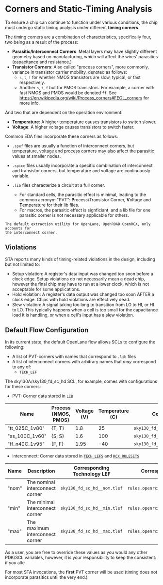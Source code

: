 # Corners and Static-Timing Analysis

To ensure a chip can continue to function under various conditions, the chip
must undergo static timing analysis under different **timing corners**.

The timing corners are a combination of characteristics, specifically four, two
being as a result of the process:

* **Parasitic/Interconnect Corners**: Metal layers may have slightly different
  geometry based on manufacturing, which will affect the wires' parasitics
  (capacitance and resistance.)
* **Transistor Corners**: Also called "process corners", more commonly, variance
  in transistor carrier mobility, denoted as follows:
  * `s`, `t`, `f` for whether NMOS transistors are slow, typical, or fast respectively.
  * Another `s`, `t`, `f` but for PMOS transistors.
  For example, a corner with fast NMOS and PMOS would be denoted `ff`.
  See https://en.wikipedia.org/wiki/Process_corners#FEOL_corners for more info.

And two that are dependent on the operation environment:

* **Temperature**: A higher temperature causes transistors to switch slower.
* **Voltage**: A higher voltage causes transistors to switch faster.

Common EDA files incorporate these corners as follows:

* `.spef` files are usually a function of interconnect corners, but temperature,
  voltage and process corners may also affect the parasitic values at smaller nodes.

* `.spice` files usually incorporate a specific combination of interconnect and transistor corners, but temperature and voltage are continuously variable.

* `.lib` files characterize a circuit at a full corner.
    * For standard cells, the parasitic effect is minimal, leading to the common
      acronym "PVT": **P**rocess/Transistor Corner, **V**oltage and **T**emperature
      for their lib files.
    * For macros, the parasitic effect is signficiant, and a lib file for one
      parasitic corner is not necessary applicable for others. 

```{note}
The default extraction utility for OpenLane, OpenROAD OpenRCX, only accounts for
the interconnect corner.
```

## Violations

STA reports many kinds of timing-related violations in the design, including but
not limited to:
* Setup violation: A register's data input was changed too soon before a clock edge.
  Setup violations do not necessarily mean a dead chip, however the final chip
  may have to run at a lower clock, which is not acceptable for some applications.
* Hold violation: A register's data output was changed too soon AFTER a clock edge.
  Chips with hold violations are effectively dead.
* Slew violation: A signal taking too long to transition from LO to HI, or HI
  to LO. This typically happens when a cell is too small for the capacitance
  load it is handling, or when a cell's input has a slew violation.

<!--
  * Fanout violation: One gate is driving too many other gates, which may lead
    to slew violations.
  * Max capacitance violation: One gate is driving gates with a total capacitive
    load exceeding the one rated for by this gate (or the value set by the
    designer's constraints), which may lead to slew violations.
-->

## Default Flow Configuration
In its current state, the default OpenLane flow allows SCLs to configure the following:

* A list of PVT-corners with names that correspond to `.lib` files
* A list of interconnect corners with arbitrary names that *may* correspond to any of:
  * `TECH_LEF`

The sky130A/sky130_fd_sc_hd SCL, for example, comes with configurations for these corners:

* PVT: Corner data stored in [`LIB`](../reference/pdk_config_vars.md#LIB)

| Name | Process {NMOS, PMOS} | Voltage (V) | Temperature (C) | Corresponding File |
| - | - | - | - | - |
| "tt_025C_1v80" | {T, T} | 1.8 | 25 | `sky130_fd_sc_hd__tt_025C_1v80.lib` |
| "ss_100C_1v60" | {S, S} | 1.6 | 100 | `sky130_fd_sc_hd__ss_100C_1v60.lib` |
| "ff_n40C_1v95" | {F, F} | 1.95 | -40 | `sky130_fd_sc_hd__ff_n40C_1v95.lib` |

* Interconnect: Corner data stored in [`TECH_LEFS`](../reference/pdk_config_vars.md#TECH_LEFS) and [`RCX_RULESETS`](../reference/pdk_config_vars.md#RCX_RULESETS)

| Name | Description | Corresponding Technology LEF | Corresponding Ruleset |
| - | - | - | - | 
| "nom" | The nominal interconnect corner | `sky130_fd_sc_hd__nom.tlef` | `rules.openrcx.sky130A.nom.calibre` |
| "min" | The minimal interconnect corner | `sky130_fd_sc_hd__min.tlef` | `rules.openrcx.sky130A.min.calibre` |
| "max" | The maximum interconnect corner | `sky130_fd_sc_hd__max.tlef` | `rules.openrcx.sky130A.max.calibre` |

As a user, you are free to override these values as you would any other PDK/SCL
variables, however, it is your responsibility to keep the consistent: if you alte

For most STA invocations, the **first** PVT corner will be used (timing does not
incorporate parasitics until the very end.)

<!-- TODO: MCSTA/Macro >